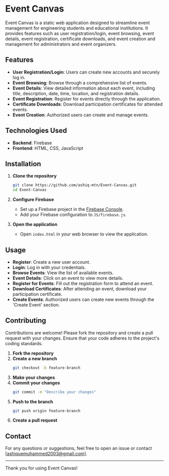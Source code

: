 # Event Canvas

Event Canvas is a static web application designed to streamline event management for engineering students and educational institutions. It provides features such as user registration/login, event browsing, event details, event registration, certificate downloads, and event creation and management for administrators and event organizers.

## Features

- **User Registration/Login**: Users can create new accounts and securely log in.
- **Event Browsing**: Browse through a comprehensive list of events.
- **Event Details**: View detailed information about each event, including title, description, date, time, location, and registration details.
- **Event Registration**: Register for events directly through the application.
- **Certificate Downloads**: Download participation certificates for attended events.
- **Event Creation**: Authorized users can create and manage events.

## Technologies Used

- **Backend**: Firebase
- **Frontend**: HTML, CSS, JavaScript

## Installation

1. **Clone the repository**
    ```bash
    git clone https://github.com/ashiq-mtn/Event-Canvas.git
    cd Event-Canvas
    ```
2. **Configure Firebase**
    - Set up a Firebase project in the [Firebase Console](https://console.firebase.google.com/).
    - Add your Firebase configuration to `JS/firebase.js`.
      
3. **Open the application**
    - Open `index.html` in your web browser to view the application.

## Usage

- **Register**: Create a new user account.
- **Login**: Log in with your credentials.
- **Browse Events**: View the list of available events.
- **Event Details**: Click on an event to view more details.
- **Register for Events**: Fill out the registration form to attend an event.
- **Download Certificates**: After attending an event, download your participation certificate.
- **Create Events**: Authorized users can create new events through the 'Create Event' section.

## Contributing

Contributions are welcome! Please fork the repository and create a pull request with your changes. Ensure that your code adheres to the project's coding standards.

1. **Fork the repository**
2. **Create a new branch**
    ```bash
    git checkout -b feature-branch
    ```
3. **Make your changes**
4. **Commit your changes**
    ```bash
    git commit -m "Describe your changes"
    ```
5. **Push to the branch**
    ```bash
    git push origin feature-branch
    ```
6. **Create a pull request**

## Contact

For any questions or suggestions, feel free to open an issue or contact [ashiquemuhammed2003@gmail.com].

---

Thank you for using Event Canvas!
